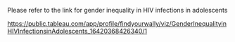 Please refer to the link for gender inequality in HIV infections in adolescents  

https://public.tableau.com/app/profile/findyourwally/viz/GenderInequalityinHIVInfectionsinAdolescents_16420368426340/1
